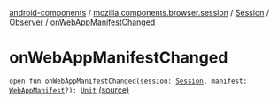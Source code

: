 [android-components](../../../index.md) / [mozilla.components.browser.session](../../index.md) / [Session](../index.md) / [Observer](index.md) / [onWebAppManifestChanged](./on-web-app-manifest-changed.md)

# onWebAppManifestChanged

`open fun onWebAppManifestChanged(session: `[`Session`](../index.md)`, manifest: `[`WebAppManifest`](../../../mozilla.components.concept.engine.manifest/-web-app-manifest/index.md)`?): `[`Unit`](https://kotlinlang.org/api/latest/jvm/stdlib/kotlin/-unit/index.html) [(source)](https://github.com/mozilla-mobile/android-components/blob/master/components/browser/session/src/main/java/mozilla/components/browser/session/Session.kt#L93)